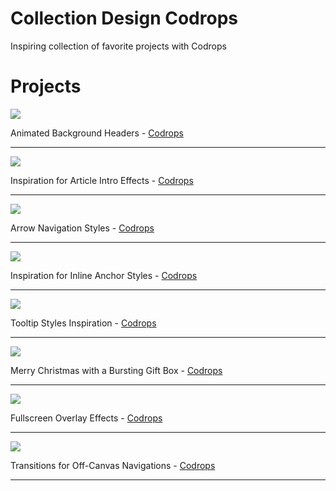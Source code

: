 # Collection Design Codrops
Inspiring collection of favorite projects with Codrops

# Projects

![](https://codropspz-tympanus.netdna-ssl.com/codrops/wp-content/uploads/2014/09/AnimatedHeaderBackgrounds.png)

Animated Background Headers - [Codrops](https://tympanus.net/codrops/2014/09/23/animated-background-headers/)

---

![](https://codropspz-tympanus.netdna-ssl.com/codrops/wp-content/uploads/2014/05/ArticleIntroEffects.png)

Inspiration for Article Intro Effects - [Codrops](https://tympanus.net/codrops/2014/05/22/inspiration-for-article-intro-effects/)

---

![](https://codropspz-tympanus.netdna-ssl.com/codrops/wp-content/uploads/2014/05/ArrowNavigationEffects.png)

Arrow Navigation Styles - [Codrops](https://tympanus.net/codrops/2014/05/28/arrow-navigation-styles/)

---

![](https://codropspz-tympanus.netdna-ssl.com/codrops/wp-content/uploads/2014/06/InlineLinkStyles.png)

Inspiration for Inline Anchor Styles - [Codrops](https://tympanus.net/codrops/2014/06/04/inspiration-for-inline-anchor-styles/)

---

![](https://codropspz-tympanus.netdna-ssl.com/codrops/wp-content/uploads/2014/10/TooltipStylesInspiration.png)

Tooltip Styles Inspiration - [Codrops](https://tympanus.net/codrops/2014/10/07/tooltip-styles-inspiration/)

---

![](https://codropspz-tympanus.netdna-ssl.com/codrops/wp-content/uploads/2013/12/MerryChristmasCodrops_Main.png)

Merry Christmas with a Bursting Gift Box - [Codrops](https://tympanus.net/codrops/2013/12/24/merry-christmas-with-a-bursting-gift-box/)

---

![](https://codropspz-tympanus.netdna-ssl.com/codrops/wp-content/uploads/2014/02/FullscreenOverlayStyles.jpg)

Fullscreen Overlay Effects - [Codrops](https://tympanus.net/codrops/2014/02/06/fullscreen-overlay-effects/)

---

![](https://codropspz-tympanus.netdna-ssl.com/codrops/wp-content/uploads/2013/08/sidebartransitions.png)

Transitions for Off-Canvas Navigations - [Codrops](https://tympanus.net/codrops/2013/08/28/transitions-for-off-canvas-navigations/)

---
